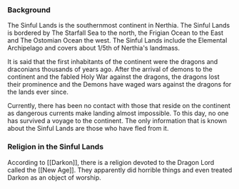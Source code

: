 ### Background
The Sinful Lands is the southernmost continent in Nerthia. The Sinful Lands is bordered by The Starfall Sea to the north, the Frigian Ocean to the East and The Ostomian Ocean the west. The Sinful Lands include the Elemental Archipelago and covers about 1/5th of Nerthia's landmass.

It is said that the first inhabitants of the continent were the dragons and draconians thousands of years ago. After the arrival of demons to the continent and the fabled Holy War against the dragons, the dragons lost their prominence and the Demons have waged wars against the dragons for the lands ever since. 

Currently, there has been no contact with those that reside on the continent as dangerous currents make landing almost impossible. To this day, no one has survived a voyage to the continent. The only information that is known about the Sinful Lands are those who have fled from it. 

### Religion in the Sinful Lands
According to [[Darkon]], there is a religion devoted to the Dragon Lord called the [[New Age]]. They apparently did horrible things and even treated Darkon as an object of worship.

